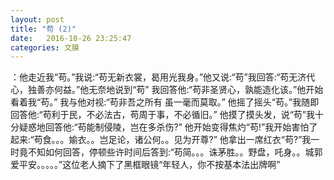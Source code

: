 ```yaml
---
layout: post
title: "苟 (2)"
date:   2016-10-26 23:25:47
categories: 文膜
---
```


：他走近我“苟。”我说:“苟无新衣裳，曷用光我身。”他又说:“苟”我回答:“苟无济代心，独善亦何益。”他无奈地说到“苟” 我回答他:“苟非圣贤心，孰能造化该。”他开始看着我“苟。” 我与他对视:“苟非吾之所有 虽一毫而莫取。” 他摇了摇头“苟。”我随即回答他:“苟利于民，不必法古，苟周于事，不必循旧。” 他摸了摸头发，说“苟”我十分疑惑地回答他:“苟能制侵陵，岂在多杀伤?” 他开始变得焦灼“苟!”我开始害怕了起来:“苟食。。。媮衣。。岂足论，诸公何。。见为开尊?” 他拿出一席红衣“苟?”我一时竟不知如何回答，停顿些许时间后答到:“苟简。。。诛茅胜。。野盘，吒身。。城郭爱平安。。。。。”这位老人摘下了黑框眼镜“年轻人，你不按基本法出牌啊”<br/>
